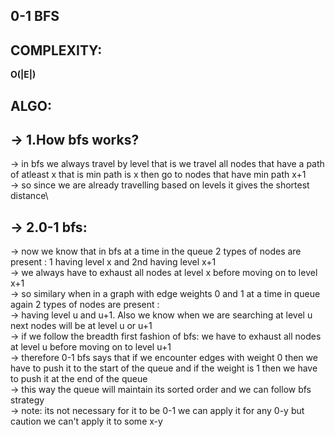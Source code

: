 **0-1 BFS**
---

**COMPLEXITY:**
---
**O(|E|)**

**ALGO:**
---
-> 1.**How bfs works?**
--
-> in bfs we always travel by level that is we travel all nodes that have a path of atleast x that is min path is x then go to nodes that have min path x+1\
-> so since we are already travelling based on levels it gives the shortest distance\

-> 2.**0-1 bfs:**
--
-> now we know that in bfs at a time in the queue 2 types of nodes are present : 1 having level x and 2nd having level x+1\
-> we always have to exhaust all nodes at level x before moving on to level  x+1\
-> so similary when in a graph with edge weights 0 and 1 at a time in queue again 2 types of nodes are present : \
-> having level u and u+1. Also we know when we are searching at level u next nodes will be at level u or u+1 \
-> if we follow the breadth first fashion of bfs: we have to exhaust all nodes at level u before moving on to level u+1\
-> therefore 0-1 bfs says that if we encounter edges with weight 0 then we have to push it to the start of the queue and if the weight is 1 then we have to push it at the end of the queue\
-> this way the queue will maintain its sorted order and we can follow bfs strategy\
-> note: its not necessary for it to be 0-1 we can apply it for any 0-y but caution we can't apply it to some x-y

